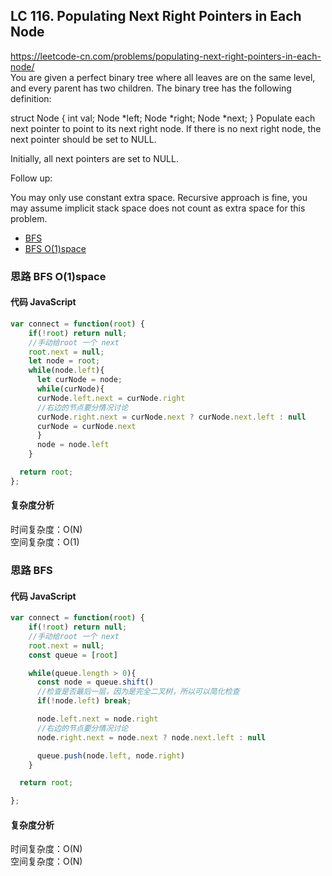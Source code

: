 ## LC 116. Populating Next Right Pointers in Each Node

https://leetcode-cn.com/problems/populating-next-right-pointers-in-each-node/  
You are given a perfect binary tree where all leaves are on the same level, and every parent has two children. The binary tree has the following definition:

struct Node {
int val;
Node *left;
Node *right;
Node \*next;
}
Populate each next pointer to point to its next right node. If there is no next right node, the next pointer should be set to NULL.

Initially, all next pointers are set to NULL.

Follow up:

You may only use constant extra space.
Recursive approach is fine, you may assume implicit stack space does not count as extra space for this problem.

- [BFS](#思路-BFS)
- [BFS O(1)space](<#思路-BFS-O(1)space>)

### 思路 BFS O(1)space

#### 代码 JavaScript

```JavaScript
var connect = function(root) {
    if(!root) return null;
    //手动给root 一个 next
    root.next = null;
    let node = root;
    while(node.left){
      let curNode = node;
      while(curNode){
      curNode.left.next = curNode.right
      //右边的节点要分情况讨论
      curNode.right.next = curNode.next ? curNode.next.left : null
      curNode = curNode.next
      }
      node = node.left
    }

  return root;
};

```

#### 复杂度分析

时间复杂度：O(N) </br>
空间复杂度：O(1)

### 思路 BFS

#### 代码 JavaScript

```JavaScript
var connect = function(root) {
    if(!root) return null;
    //手动给root 一个 next
    root.next = null;
    const queue = [root]

    while(queue.length > 0){
      const node = queue.shift()
      //检查是否最后一层，因为是完全二叉树，所以可以简化检查
      if(!node.left) break;

      node.left.next = node.right
      //右边的节点要分情况讨论
      node.right.next = node.next ? node.next.left : null

      queue.push(node.left, node.right)
    }

  return root;

};

```

#### 复杂度分析

时间复杂度：O(N) </br>
空间复杂度：O(N)
